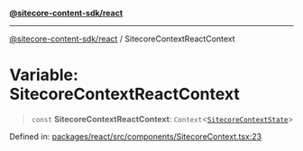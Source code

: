 [**@sitecore-content-sdk/react**](../README.md)

***

[@sitecore-content-sdk/react](../README.md) / SitecoreContextReactContext

# Variable: SitecoreContextReactContext

> `const` **SitecoreContextReactContext**: `Context`\<[`SitecoreContextState`](../interfaces/SitecoreContextState.md)\>

Defined in: [packages/react/src/components/SitecoreContext.tsx:23](https://github.com/Sitecore/content-sdk/blob/583ad5957e2a493b98fa21293939a57df8afd235/packages/react/src/components/SitecoreContext.tsx#L23)
